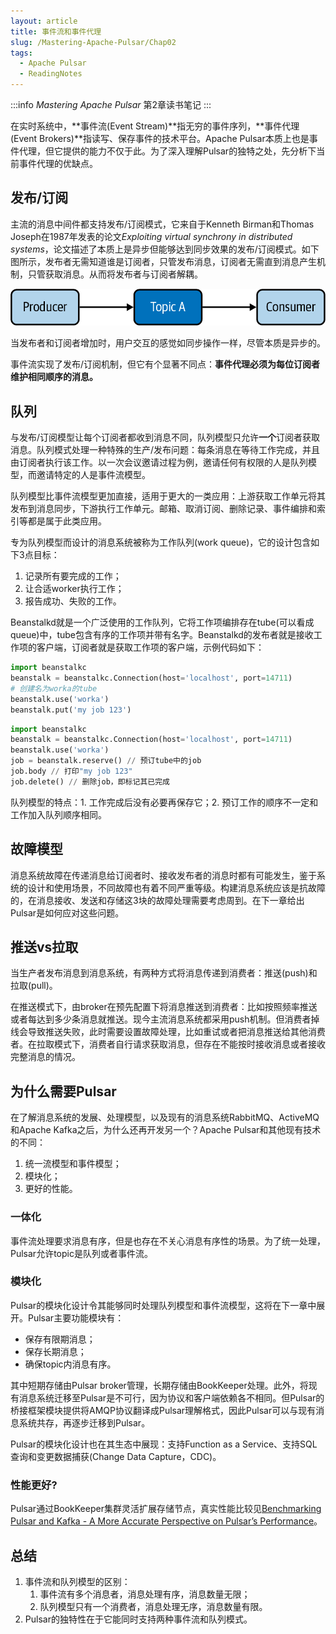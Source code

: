 ```yaml
---
layout: article
title: 事件流和事件代理
slug: /Mastering-Apache-Pulsar/Chap02
tags:
  - Apache Pulsar
  - ReadingNotes
---
```


:::info
*Mastering Apache Pulsar* 第2章读书笔记
:::

在实时系统中，**事件流(Event Stream)**指无穷的事件序列，**事件代理(Event Brokers)**指读写、保存事件的技术平台。Apache Pulsar本质上也是事件代理，但它提供的能力不仅于此。为了深入理解Pulsar的独特之处，先分析下当前事件代理的优缺点。

## 发布/订阅

主流的消息中间件都支持发布/订阅模式，它来自于Kenneth Birman和Thomas Joseph在1987年发表的论文*Exploiting virtual synchrony in distributed systems*，论文描述了本质上是异步但能够达到同步效果的发布/订阅模式。如下图所示，发布者无需知道谁是订阅者，只管发布消息，订阅者无需直到消息产生机制，只管获取消息。从而将发布者与订阅者解耦。

![Publish and Subscribe Pattern](/img/doc/Mastering-Apache-Pulsar/producer-consumer.png)

当发布者和订阅者增加时，用户交互的感觉如同步操作一样，尽管本质是异步的。

事件流实现了发布/订阅机制，但它有个显著不同点：**事件代理必须为每位订阅者维护相同顺序的消息。**

## 队列

与发布/订阅模型让每个订阅者都收到消息不同，队列模型只允许**一个**订阅者获取消息。队列模式处理一种特殊的生产/发布问题：每条消息在等待工作完成，并且由订阅者执行该工作。以一次会议邀请过程为例，邀请任何有权限的人是队列模型，而邀请特定的人是事件流模型。

队列模型比事件流模型更加直接，适用于更大的一类应用：上游获取工作单元将其发布到消息同步，下游执行工作单元。邮箱、取消订阅、删除记录、事件编排和索引等都是属于此类应用。

专为队列模型而设计的消息系统被称为工作队列(work queue)，它的设计包含如下3点目标：

1. 记录所有要完成的工作；
2. 让合适worker执行工作；
3. 报告成功、失败的工作。

Beanstalkd就是一个广泛使用的工作队列，它将工作项编排存在tube(可以看成queue)中，tube包含有序的工作项并带有名字。Beanstalkd的发布者就是接收工作项的客户端，订阅者就是获取工作项的客户端，示例代码如下：

```python title=publisher.py
import beanstalkc
beanstalk = beanstalkc.Connection(host='localhost', port=14711)
# 创建名为worka的tube
beanstalk.use('worka') 
beanstalk.put('my job 123')
```

```python title=subscriber.py
import beanstalkc
beanstalk = beanstalkc.Connection(host='localhost', port=14711)
beanstalk.use('worka')
job = beanstalk.reserve() // 预订tube中的job
job.body // 打印"my job 123"
job.delete() // 删除job，即标记其已完成
```

队列模型的特点：1. 工作完成后没有必要再保存它；2. 预订工作的顺序不一定和工作加入队列顺序相同。

## 故障模型

消息系统故障在传递消息给订阅者时、接收发布者的消息时都有可能发生，鉴于系统的设计和使用场景，不同故障也有着不同严重等级。构建消息系统应该是抗故障的，在消息接收、发送和存储这3块的故障处理需要考虑周到。在下一章给出Pulsar是如何应对这些问题。

## 推送vs拉取

当生产者发布消息到消息系统，有两种方式将消息传递到消费者：推送(push)和拉取(pull)。

在推送模式下，由broker在预先配置下将消息推送到消费者：比如按照频率推送或者每达到多少条消息就推送。现今主流消息系统都采用push机制。但消费者掉线会导致推送失败，此时需要设置故障处理，比如重试或者把消息推送给其他消费者。在拉取模式下，消费者自行请求获取消息，但存在不能按时接收消息或者接收完整消息的情况。

## 为什么需要Pulsar

在了解消息系统的发展、处理模型，以及现有的消息系统RabbitMQ、ActiveMQ和Apache Kafka之后，为什么还再开发另一个？Apache Pulsar和其他现有技术的不同：

1. 统一流模型和事件模型；
2. 模块化；
3. 更好的性能。

### 一体化

事件流处理要求消息有序，但是也存在不关心消息有序性的场景。为了统一处理，Pulsar允许topic是队列或者事件流。

### 模块化

Pulsar的模块化设计令其能够同时处理队列模型和事件流模型，这将在下一章中展开。Pulsar主要功能模块有：

- 保存有限期消息；
- 保存长期消息；
- 确保topic内消息有序。

其中短期存储由Pulsar broker管理，长期存储由BookKeeper处理。此外，将现有消息系统迁移至Pulsar是不可行，因为协议和客户端依赖各不相同。但Pulsar的桥接框架模块提供将AMQP协议翻译成Pulsar理解格式，因此Pulsar可以与现有消息系统共存，再逐步迁移到Pulsar。

Pulsar的模块化设计也在其生态中展现：支持Function as a Service、支持SQL查询和变更数据捕获(Change Data Capture，CDC)。

### 性能更好?

Pulsar通过BookKeeper集群灵活扩展存储节点，真实性能比较见[Benchmarking Pulsar and Kafka - A More Accurate Perspective on Pulsar’s Performance](https://streamnative.io/en/blog/tech/2020-11-09-benchmark-pulsar-kafka-performance/)。

## 总结

1. 事件流和队列模型的区别：
   1. 事件流有多个消息者，消息处理有序，消息数量无限；
   2. 队列模型只有一个消费者，消息处理无序，消息数量有限。
2. Pulsar的独特性在于它能同时支持两种事件流和队列模式。
